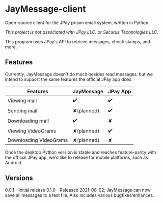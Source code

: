 # JayMessage-client
Open-source client for the JPay prison email system, written in Python.

_This project is not associated with JPay LLC. or Securus Technologies LLC._

This program uses JPay's API to retrieve messages, check stamps, and more.

## Features

Currently, JayMessage doesn't do much besides read messages, but we intend to support the same features the official JPay app does.

| Features               | JayMessage | JPay App |
|------------------------|------------|----------|
| Viewing mail           | ✔️          | ✔️        |
| Sending mail           | ✘(planned) | ✔️        |
| Downloading mail       | ✔️          | ✘        |
| Viewing VideoGrams     | ✘(planned) | ✔️        |
| Downloading VideoGrams | ✘(planned) | ✘        |

Once the desktop Python version is stable and reaches feature-parity with the official JPay app, we'd like to release for mobile platforms, such as Android.

## Versions

0.0.1 - Initial release
0.1.0 - Released 2021-08-02; JayMessage can now save all messages to a text file. Also includes various bugfixes/enhances.
